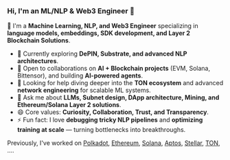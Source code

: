 ### Hi, I'm an ML/NLP & Web3 Engineer 👋

🔭 I'm a **Machine Learning, NLP, and Web3 Engineer** specializing in **language models, embeddings, SDK development, and Layer 2 Blockchain Solutions**.  
- 🌱 Currently exploring **DePIN, Substrate, and advanced NLP architectures**.  
- 👯 Open to collaborations on **AI + Blockchain projects** (EVM, Solana, Bittensor), and building **AI-powered agents**.  
- 🤔 Looking for help diving deeper into the **TON ecosystem** and advanced **network engineering** for scalable ML systems.  
- 💬 Ask me about **LLMs, Subnet design, DApp architecture, Mining, and Ethereum/Solana Layer 2 solutions**.  
- 😄 Core values: **Curiosity, Collaboration, Trust, and Transparency**.  
- ⚡ Fun fact: I love **debugging tricky NLP pipelines** and **optimizing training at scale** — turning bottlenecks into breakthroughs.  
  
Previously, I've worked on [Polkadot](https://polkadot.com/), [Ethereum](https://ethereum.org), [Solana](https://solana.com), [Aptos](https://aptoslabs.com), [Stellar](https://stellar.org), [TON](https://ton.org), ....


<!--
**rustielin/rustielin** is a ✨ _special_ ✨ repository because its `README.md` (this file) appears on your GitHub profile.

Here are some ideas to get you started:
at [Aptos Labs](https://aptoslabs.com)
- 🔭 I'm currently working on ...
- 🌱 I'm currently learning ...
- 👯 I'm looking to collaborate on ...
- 🤔 I'm looking for help with ...
- 💬 Ask me about ...
- 📫 How to reach me: ...
- 😄 Pronouns: ...
- ⚡ Fun fact: ...
  ![](https://komarev.com/ghpvc/?username=spectrecoder7&color=brightgreen)
-->
